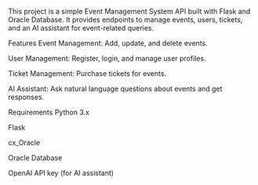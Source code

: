 This project is a simple Event Management System API built with Flask and Oracle Database. It provides endpoints to manage events, users, tickets, and an AI assistant for event-related queries.

Features
Event Management: Add, update, and delete events.

User Management: Register, login, and manage user profiles.

Ticket Management: Purchase tickets for events.

AI Assistant: Ask natural language questions about events and get responses.

Requirements
Python 3.x

Flask

cx_Oracle

Oracle Database

OpenAI API key (for AI assistant)
